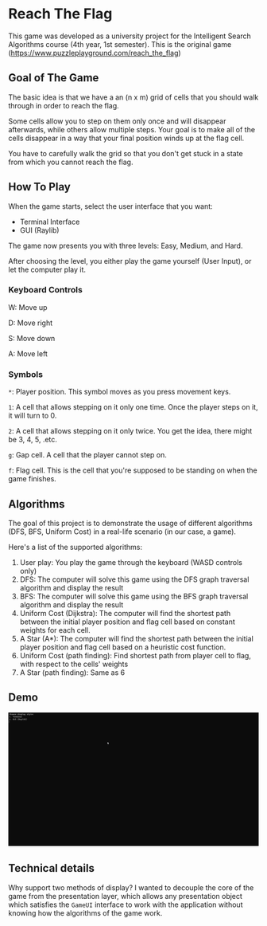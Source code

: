 # Reach The Flag

This game was developed as a university project for the Intelligent Search Algorithms course (4th year, 1st semester).
This is the original game (https://www.puzzleplayground.com/reach_the_flag)

## Goal of The Game

The basic idea is that we have a an (n x m) grid of cells that you should walk through in order to reach the flag.

Some cells allow you to step on them only once and will disappear afterwards, while others allow multiple steps. Your goal
is to make all of the cells disappear in a way that your final position winds up at the flag cell.

You have to carefully walk the grid so that you don't get stuck in a state from which you cannot reach the flag.

## How To Play

When the game starts, select the user interface that you want:

- Terminal Interface
- GUI (Raylib)

The game now presents you with three levels: Easy, Medium, and Hard.

After choosing the level, you either play the game yourself (User Input), or let the computer play it.

### Keyboard Controls

W: Move up

D: Move right

S: Move down

A: Move left

### Symbols

`*`: Player position. This symbol moves as you press movement keys.

`1`: A cell that allows stepping on it only one time. Once the player steps on it, it will turn to 0.

`2`: A cell that allows stepping on it only twice. You get the idea, there might be 3, 4, 5, .etc.

`g`: Gap cell. A cell that the player cannot step on.

`f`: Flag cell. This is the cell that you're supposed to be standing on when the game finishes.


## Algorithms

The goal of this project is to demonstrate the usage of different algorithms (DFS, BFS, Uniform Cost) in a real-life scenario (in our case, a game).

Here's a list of the supported algorithms:

1. User play: You play the game through the keyboard (WASD controls only)
2. DFS: The computer will solve this game using the DFS graph traversal algorithm and display the result
3. BFS: The computer will solve this game using the BFS graph traversal algorithm and display the result
4. Uniform Cost (Dijkstra): The computer will find the shortest path between the initial player position and flag cell based on constant weights for each cell.
5. A Star (A\*): The computer will find the shortest path between the initial player position and flag cell based on a heuristic cost function.
6. Uniform Cost (path finding): Find shortest path from player cell to flag, with respect to the cells' weights
7. A Star (path finding): Same as 6

## Demo

![Terminal and GUI Demo](TerminalAndguiDemo.gif)

## Technical details

Why support two methods of display? I wanted to decouple the core of the game from the presentation layer, which allows any presentation
object which satisfies the `GameUI` interface to work with the application without knowing how the algorithms of the game work.